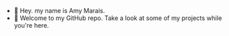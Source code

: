 - 👋 Hey. my name is Amy Marais. 
- 👀 Welcome to my GitHub repo. Take a look at some of my projects while you're here. 

<!---
AmyMarais/AmyMarais is a ✨ special ✨ repository because its `README.md` (this file) appears on your GitHub profile.
You can click the Preview link to take a look at your changes.
--->
